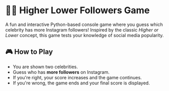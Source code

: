 # 🔼🔽 Higher Lower Followers Game

A fun and interactive Python-based console game where you guess which celebrity has more Instagram followers! Inspired by the classic *Higher or Lower* concept, this game tests your knowledge of social media popularity.

## 🎮 How to Play

- You are shown two celebrities.
- Guess who has **more followers** on Instagram.
- If you're right, your score increases and the game continues.
- If you're wrong, the game ends and your final score is displayed.
